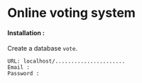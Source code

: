 # Online voting system

#### Installation : 

  Create a database `vote`.
  

  ```ADMIN LOGIN DETAILS 
  URL: localhost/......................
  Email : 
  Password : 
  ```
